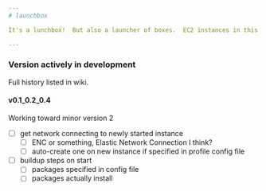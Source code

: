 ```yaml
---
# launchbox

It's a lunchbox!  But also a launcher of boxes.  EC2 instances in this case.

---
```


### Version actively in development

Full history listed in wiki.

#### v0.1_0.2_0.4

Working toward minor version 2
- [ ] get network connecting to newly started instance
  - [ ] ENC or something, Elastic Network Connection I think?
  - [ ] auto-create one on new instance if specified in profile config file
- [ ] buildup steps on start
  - [ ] packages specified in config file
  - [ ] packages actually install
